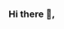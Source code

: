 ### Hi there 👋,

<!--
**whoiswelliton/whoiswelliton** is a ✨ _special_ ✨ repository because its `README.md` (this file) appears on your GitHub profile.

Here are some ideas to get you started:

- 🔭 Working as Data Science Intern at BRF
- 🔭 I’m currently studying Computer Engineering at UTFPR-PB
- 🌱 I’m currently learning AI and Data Science
- 📫 How to reach me: 
-->
